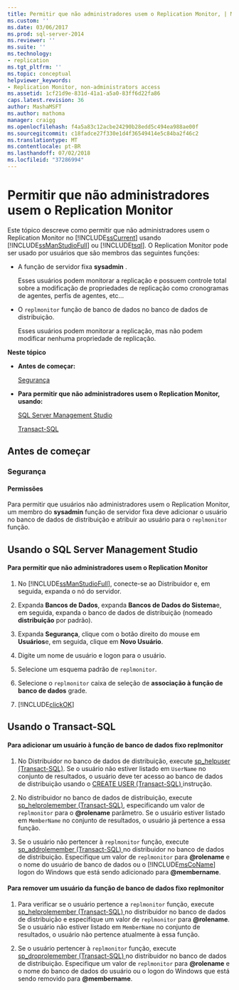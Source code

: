 ```yaml
---
title: Permitir que não administradores usem o Replication Monitor, | Microsoft Docs
ms.custom: ''
ms.date: 03/06/2017
ms.prod: sql-server-2014
ms.reviewer: ''
ms.suite: ''
ms.technology:
- replication
ms.tgt_pltfrm: ''
ms.topic: conceptual
helpviewer_keywords:
- Replication Monitor, non-administrators access
ms.assetid: 1cf21d9e-831d-41a1-a5a0-83ff6d22fa86
caps.latest.revision: 36
author: MashaMSFT
ms.author: mathoma
manager: craigg
ms.openlocfilehash: f4a5a83c12acbe24290b28edd5c494ea988ae00f
ms.sourcegitcommit: c18fadce27f330e1d4f36549414e5c84ba2f46c2
ms.translationtype: MT
ms.contentlocale: pt-BR
ms.lasthandoff: 07/02/2018
ms.locfileid: "37286994"
---
```

# <a name="allow-non-administrators-to-use-replication-monitor"></a>Permitir que não administradores usem o Replication Monitor
  Este tópico descreve como permitir que não administradores usem o Replication Monitor no [!INCLUDE[ssCurrent](../../../includes/sscurrent-md.md)] usando [!INCLUDE[ssManStudioFull](../../../includes/ssmanstudiofull-md.md)] ou [!INCLUDE[tsql](../../../includes/tsql-md.md)]. O Replication Monitor pode ser usado por usuários que são membros das seguintes funções:  
  
-   A função de servidor fixa **sysadmin** .  
  
     Esses usuários podem monitorar a replicação e possuem controle total sobre a modificação de propriedades de replicação como cronogramas de agentes, perfis de agentes, etc...  
  
-   O `replmonitor` função de banco de dados no banco de dados de distribuição.  
  
     Esses usuários podem monitorar a replicação, mas não podem modificar nenhuma propriedade de replicação.  
  
 **Neste tópico**  
  
-   **Antes de começar:**  
  
     [Segurança](#Security)  
  
-   **Para permitir que não administradores usem o Replication Monitor, usando:**  
  
     [SQL Server Management Studio](#SSMSProcedure)  
  
     [Transact-SQL](#TsqlProcedure)  
  
##  <a name="BeforeYouBegin"></a> Antes de começar  
  
###  <a name="Security"></a> Segurança  
  
####  <a name="Permissions"></a> Permissões  
 Para permitir que usuários não administradores usem o Replication Monitor, um membro do **sysadmin** função de servidor fixa deve adicionar o usuário no banco de dados de distribuição e atribuir ao usuário para o `replmonitor` função.  
  
##  <a name="SSMSProcedure"></a> Usando o SQL Server Management Studio  
  
#### <a name="to-allow-non-administrators-to-use-replication-monitor"></a>Para permitir que não administradores usem o Replication Monitor  
  
1.  No [!INCLUDE[ssManStudioFull](../../../includes/ssmanstudiofull-md.md)], conecte-se ao Distribuidor e, em seguida, expanda o nó do servidor.  
  
2.  Expanda **Bancos de Dados**, expanda **Bancos de Dados do Sistema**e, em seguida, expanda o banco de dados de distribuição (nomeado **distribuição** por padrão).  
  
3.  Expanda **Segurança**, clique com o botão direito do mouse em **Usuários**e, em seguida, clique em **Novo Usuário**.  
  
4.  Digite um nome de usuário e logon para o usuário.  
  
5.  Selecione um esquema padrão de `replmonitor`.  
  
6.  Selecione o `replmonitor` caixa de seleção de **associação à função de banco de dados** grade.  
  
7.  [!INCLUDE[clickOK](../../../includes/clickok-md.md)]  
  
##  <a name="TsqlProcedure"></a> Usando o Transact-SQL  
  
#### <a name="to-add-a-user-to-the-replmonitor-fixed-database-role"></a>Para adicionar um usuário à função de banco de dados fixo replmonitor  
  
1.  No Distribuidor no banco de dados de distribuição, execute [sp_helpuser &#40;Transact-SQL&#41;](/sql/relational-databases/system-stored-procedures/sp-helpuser-transact-sql). Se o usuário não estiver listado em `UserName` no conjunto de resultados, o usuário deve ter acesso ao banco de dados de distribuição usando o [CREATE USER &#40;Transact-SQL&#41; ](/sql/t-sql/statements/create-user-transact-sql) instrução.  
  
2.  No distribuidor no banco de dados de distribuição, execute [sp_helprolemember &#40;Transact-SQL&#41;](/sql/relational-databases/system-stored-procedures/sp-helprolemember-transact-sql), especificando um valor de `replmonitor` para o **@rolename** parâmetro. Se o usuário estiver listado em `MemberName` no conjunto de resultados, o usuário já pertence a essa função.  
  
3.  Se o usuário não pertencer à `replmonitor` função, execute [sp_addrolemember &#40;Transact-SQL&#41; ](/sql/relational-databases/system-stored-procedures/sp-addrolemember-transact-sql) no distribuidor no banco de dados de distribuição. Especifique um valor de `replmonitor` para **@rolename** e o nome do usuário de banco de dados ou o [!INCLUDE[msCoName](../../../includes/msconame-md.md)] logon do Windows que está sendo adicionado para **@membername**.  
  
#### <a name="to-remove-a-user-from-the-replmonitor-fixed-database-role"></a>Para remover um usuário da função de banco de dados fixo replmonitor  
  
1.  Para verificar se o usuário pertence a `replmonitor` função, execute [sp_helprolemember &#40;Transact-SQL&#41; ](/sql/relational-databases/system-stored-procedures/sp-helprolemember-transact-sql) no distribuidor no banco de dados de distribuição e especifique um valor de `replmonitor` para **@rolename**. Se o usuário não estiver listado em `MemberName` no conjunto de resultados, o usuário não pertence atualmente à essa função.  
  
2.  Se o usuário pertencer à `replmonitor` função, execute [sp_droprolemember &#40;Transact-SQL&#41; ](/sql/relational-databases/system-stored-procedures/sp-droprolemember-transact-sql) no distribuidor no banco de dados de distribuição. Especifique um valor de `replmonitor` para **@rolename** e o nome do banco de dados do usuário ou o logon do Windows que está sendo removido para **@membername**.  
  
  
